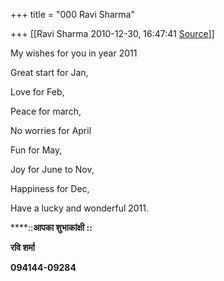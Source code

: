 +++
title = "000 Ravi Sharma"

+++
[[Ravi Sharma	2010-12-30, 16:47:41 [Source](https://groups.google.com/g/bvparishat/c/GJ33i89udzw)]]



My wishes for you in year 2011

Great start for Jan,

Love for Feb,

Peace for march,

No worries for April

Fun for May,

Joy for June to Nov,

Happiness for Dec,

Have a lucky and wonderful 2011.



****::**आपका शुभाकांक्षी ::**

  

**रवि शर्मा**

**094144-09284**

  

